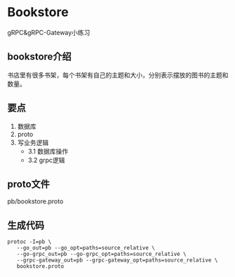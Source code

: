 # Bookstore


gRPC&gRPC-Gateway小练习

## bookstore介绍

书店里有很多书架，每个书架有自己的主题和大小，分别表示摆放的图书的主题和数量。

## 要点
1. 数据库
2. proto
3. 写业务逻辑
   - 3.1 数据库操作
   - 3.2 grpc逻辑

## proto文件

pb/bookstore.proto


## 生成代码
```shell
protoc -I=pb \
   --go_out=pb --go_opt=paths=source_relative \
   --go-grpc_out=pb --go-grpc_opt=paths=source_relative \
   --grpc-gateway_out=pb --grpc-gateway_opt=paths=source_relative \
   bookstore.proto
```

